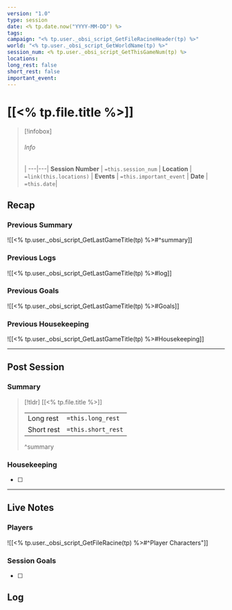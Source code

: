 ```yaml
---
version: "1.0"
type: session
date: <% tp.date.now("YYYY-MM-DD") %>
tags: 
campaign: "<% tp.user._obsi_script_GetFileRacineHeader(tp) %>"
world: "<% tp.user._obsi_script_GetWorldName(tp) %>"
session_num: <% tp.user._obsi_script_GetThisGameNum(tp) %>
locations: 
long_rest: false
short_rest: false
important_event: 
---
```

# [[<% tp.file.title %>]]

> [!infobox]
> ###### Info
>  |
> ---|---|
> **Session Number** | `=this.session_num` |
> **Location** | `=link(this.locations)` |
> **Events**  | `=this.important_event` |
>  **Date** | `=this.date`|


## Recap

### Previous Summary
![[<% tp.user._obsi_script_GetLastGameTitle(tp) %>#^summary]]

### Previous Logs
![[<% tp.user._obsi_script_GetLastGameTitle(tp) %>#log]]

### Previous Goals
![[<% tp.user._obsi_script_GetLastGameTitle(tp) %>#Goals]]

### Previous Housekeeping
![[<% tp.user._obsi_script_GetLastGameTitle(tp) %>#Housekeeping]]


---
## Post Session

### Summary

> [!tldr] [[<% tp.file.title %>]]
>
> 
>
> |     |     |
> | --- | --- |
> |  Long rest   |   `=this.long_rest`  |
> | Short rest   | `=this.short_rest`   |
>  ^summary

### Housekeeping

- [ ] 

---

## Live Notes
### Players
![[<% tp.user._obsi_script_GetFileRacine(tp) %>#^Player Characters"]]
### Session Goals
- [ ] 

## Log


